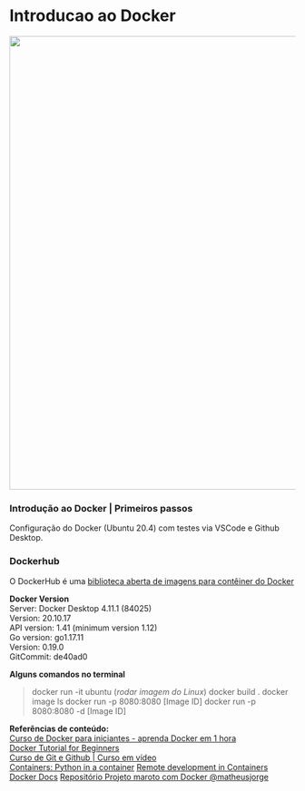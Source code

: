 # Introducao ao Docker
<img src="https://user-images.githubusercontent.com/72058182/187471652-6f216167-d166-4654-8bdf-c377f4a3e07e.png" width="800px">  


### Introdução ao Docker | Primeiros passos <br>

Configuração do Docker (Ubuntu 20.4) com testes via VSCode e Github Desktop. <br>

### Dockerhub <br>
O DockerHub é uma [biblioteca aberta de imagens para contêiner do Docker](https://hub.docker.com/)

**Docker Version**   <br>
Server: Docker Desktop 4.11.1 (84025)<br>
  Version:          20.10.17<br>
  API version:      1.41 (minimum version 1.12)<br>
  Go version:       go1.17.11<br>
  Version:          0.19.0<br>
  GitCommit:        de40ad0<br>

**Alguns comandos no terminal**
> docker run -it ubuntu (*rodar imagem do Linux*)
> docker build .
> docker image ls
> docker run -p 8080:8080 [Image ID]
> docker run -p 8080:8080 -d [Image ID]

 **Referências de conteúdo:** <br>
 [Curso de Docker para iniciantes - aprenda Docker em 1 hora](https://www.youtube.com/watch?v=np_vyd7QlXk) <br>
 [Docker Tutorial for Beginners](https://www.youtube.com/watch?v=pTFZFxd4hOI) <br>
 [Curso de Git e Github | Curso em vídeo](https://www.youtube.com/playlist?list=PLHz_AreHm4dm7ZULPAmadvNhH6vk9oNZA)<br>
 [Containers: Python in a container](https://code.visualstudio.com/docs/containers/quickstart-python)
 [Remote development in Containers](https://code.visualstudio.com/docs/remote/containers-tutorial)
 [Docker Docs](https://docs.docker.com/)
 [Repositório Projeto maroto com Docker @matheusjorge](https://github.com/matheusjorge/projeto_maroto_com_docker)

